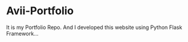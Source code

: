 # Avii-Portfolio
It is my Portfolio Repo. And I developed this website using Python Flask Framework...
